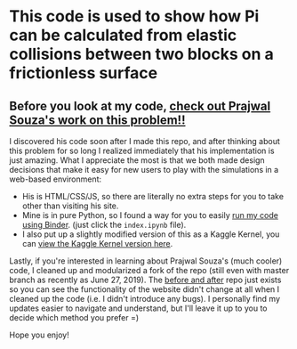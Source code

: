 # This code is used to show how Pi can be calculated from elastic collisions between two blocks on a frictionless surface

## Before you look at my code, [check out Prajwal Souza's work on this problem!!](https://prajwalsouza.github.io/Experiments/Colliding-Blocks.html)
I discovered his code soon after I made this repo, and after thinking about this problem for so long I realized immediately that his implementation is just amazing. What I appreciate the most is that we both made design decisions that make it easy for new users to play with the simulations in a web-based environment:
* His is HTML/CSS/JS, so there are literally no extra steps for you to take other than visiting his site.
* Mine is in pure Python, so I found a way for you to easily [run my code using Binder](https://gke.mybinder.org/v2/gh/asa55/PiBlocks/master). (just click the `index.ipynb` file).
* I also put up a slightly modified version of this as a Kaggle Kernel, you can [view the Kaggle Kernel version here](https://www.kaggle.com/alexboxer4/calculate-pi-from-elastic-collisions#538654).

Lastly, if you're interested in learning about Prajwal Souza's (much cooler) code, I cleaned up and modularized a fork of the repo (still even with master branch as recently as June 27, 2019). The [before and after](https://github.com/asa55/Counting-Collisions-Before-And-After) repo just exists so you can see the functionality of the website didn't change at all when I cleaned up the code (i.e. I didn't introduce any bugs). I personally find my updates easier to navigate and understand, but I'll leave it up to you to decide which method you prefer =)

Hope you enjoy!
